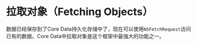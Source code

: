 # 拉取对象（Fetching Objects）
数据已经保存到了Core Data持久化存储中了，现在可以使用`NSFetchRequest`访问已有的数据。Core Data中拉取对象是这个框架中最强大的功能之一。
